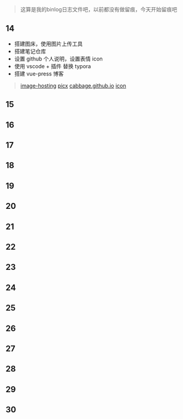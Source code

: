 > 这算是我的binlog日志文件吧，以前都没有做留痕，今天开始留痕吧

## 14
- 搭建图床，使用图片上传工具
- 搭建笔记仓库 
- 设置 github 个人说明，设置表情 icon 
- 使用 vscode + 插件 替换 typora
- 搭建 vue-press 博客
> [image-hosting](https://github.com/858715831/image-hosting)
> [picx](https://picx.xpoet.cn/#/upload)
> [cabbage.github.io](https://github.com/858715831/cabbage.github.io)
> [icon](https://www.webfx.com/tools/emoji-cheat-sheet/#emoji-support)

## 15

## 16
## 17
## 18
## 19
## 20
## 21
## 22
## 23
## 24
## 25
## 26
## 27
## 28
## 29
## 30




